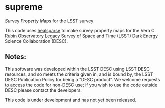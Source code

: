 # supreme
*Su*rvey *Pr*op*e*rty *M*aps for the LSST survey

This code uses [healsparse](https://github.com/lsstdesc/healsparse) to make
survey property maps for the Vera C. Rubin Observatory Legacy Survey of Space
and Time (LSST) Dark Energy Science Collaboration (DESC).

## Notes:

This software was developed within the LSST DESC using LSST DESC resources, and
so meets the criteria given in, and is bound by, the LSST DESC Publication
Policy for being a “DESC product”.  We welcome requests to access the code for
non-DESC use; if you wish to use the code outside DESC please contact the
developers.

This code is under development and has not yet been released.
